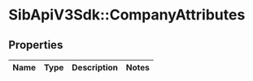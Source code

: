 # SibApiV3Sdk::CompanyAttributes

## Properties
Name | Type | Description | Notes
------------ | ------------- | ------------- | -------------


